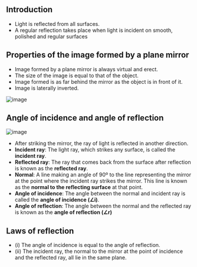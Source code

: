 ## Introduction
* Light is reflected from all surfaces. 
* A regular reflection takes place when light is incident on smooth, polished and regular surfaces

## Properties of the image formed by a plane mirror
* Image formed by a plane mirror is always virtual and erect. 
* The size of the image is equal to that of the object. 
* Image formed is as far behind the mirror as the object is in front of it. 
* Image is laterally inverted.

![image](https://user-images.githubusercontent.com/20998959/148186388-81e92425-0ced-4a76-ab3d-42fab2d50a27.png)

## Angle of incidence and angle of reflection
![image](https://user-images.githubusercontent.com/20998959/148184624-e177e965-3c78-44da-ba64-d0126f78d1a6.png)
* After striking the mirror, the ray of light is reflected in another direction.
* **Incident ray**: The light ray, which strikes any surface, is called the **incident ray**. 
* **Reflected ray**: The ray that comes back from the surface after reflection is known as the **reflected ray**.
* **Normal**:  A line making an angle of 90º to the line representing the mirror at the point where the incident ray strikes the mirror. This line is known
as the **normal to the reflecting surface** at that point.
* **Angle of incidence**: The angle between the normal and incident ray is called the **angle of incidence (∠i)**. 
* **Angle of reflection**: The angle between the normal and the reflected ray is known as the **angle of reflection (∠r)** 

## Laws of reflection
* (i) The angle of incidence is equal to the angle of reflection.
* (ii) The incident ray, the normal to the mirror at the point of incidence and the reflected ray, all lie in the same plane.

